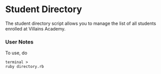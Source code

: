 # Student Directory #

The student directory script allows you to manage the list of all students enrolled at Villains Academy.

### User Notes ###

To use, do

```
terminal >
ruby directory.rb
```
